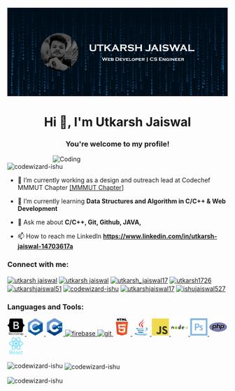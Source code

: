 ![logo](https://github.com/CodeWizard-Ishu/Codewizard-Ishu/blob/main/Profile%20Banner/banner-min.jpg)
<h1 align="center">Hi 👋, I'm Utkarsh Jaiswal</h1>
<h3 align="center">You're welcome to my profile!</h3>

<img align="right" alt="Coding" width="400" src="https://camo.githubusercontent.com/5ddf73ad3a205111cf8c686f687fc216c2946a75005718c8da5b837ad9de78c9/68747470733a2f2f7468756d62732e6766796361742e636f6d2f4576696c4e657874446576696c666973682d736d616c6c2e676966">

<p align="left"> <img src="https://komarev.com/ghpvc/?username=codewizard-ishu&label=Profile%20views&color=0e75b6&style=flat" alt="codewizard-ishu" /> </p>

- 🔭 I’m currently working as a design and outreach lead at Codechef MMMUT Chapter [[MMMUT Chapter]](https://codechef-mmmut-chapter.netlify.app/)

- 🌱 I’m currently learning **Data Structures and Algorithm in C/C++ & Web Development**

- 💬 Ask me about **C/C++, Git, Github, JAVA,**

- 📫 How to reach me LinkedIn **https://www.linkedin.com/in/utkarsh-jaiswal-14703617a**

<h3 align="left">Connect with me:</h3>
<p align="left">
<a href="https://linkedin.com/in/utkarsh jaiswal" target="blank"><img align="center" src="https://raw.githubusercontent.com/rahuldkjain/github-profile-readme-generator/master/src/images/icons/Social/linked-in-alt.svg" alt="utkarsh jaiswal" height="30" width="40" /></a>
<a href="https://fb.com/utkarsh jaiswal" target="blank"><img align="center" src="https://raw.githubusercontent.com/rahuldkjain/github-profile-readme-generator/master/src/images/icons/Social/facebook.svg" alt="utkarsh jaiswal" height="30" width="40" /></a>
<a href="https://instagram.com/utkarsh_jaiswal17" target="blank"><img align="center" src="https://raw.githubusercontent.com/rahuldkjain/github-profile-readme-generator/master/src/images/icons/Social/instagram.svg" alt="utkarsh_jaiswal17" height="30" width="40" /></a>
<a href="https://www.codechef.com/users/utkarsh1726" target="blank"><img align="center" src="https://cdn.jsdelivr.net/npm/simple-icons@3.1.0/icons/codechef.svg" alt="utkarsh1726" height="30" width="40" /></a>
<a href="https://www.hackerrank.com/utkarshjaiswal51" target="blank"><img align="center" src="https://raw.githubusercontent.com/rahuldkjain/github-profile-readme-generator/master/src/images/icons/Social/hackerrank.svg" alt="utkarshjaiswal51" height="30" width="40" /></a>
<a href="https://codeforces.com/profile/codewizard-ishu" target="blank"><img align="center" src="https://raw.githubusercontent.com/rahuldkjain/github-profile-readme-generator/master/src/images/icons/Social/codeforces.svg" alt="codewizard-ishu" height="30" width="40" /></a>
<a href="https://www.leetcode.com/utkarshjaiswal17" target="blank"><img align="center" src="https://raw.githubusercontent.com/rahuldkjain/github-profile-readme-generator/master/src/images/icons/Social/leet-code.svg" alt="utkarshjaiswal17" height="30" width="40" /></a>
<a href="https://auth.geeksforgeeks.org/user/ishujaiswal527" target="blank"><img align="center" src="https://raw.githubusercontent.com/rahuldkjain/github-profile-readme-generator/master/src/images/icons/Social/geeks-for-geeks.svg" alt="ishujaiswal527" height="30" width="40" /></a>
</p>

<h3 align="left">Languages and Tools:</h3>
<p align="left"> <a href="https://getbootstrap.com" target="_blank" rel="noreferrer"> <img src="https://raw.githubusercontent.com/devicons/devicon/master/icons/bootstrap/bootstrap-plain-wordmark.svg" alt="bootstrap" width="40" height="40"/> </a> <a href="https://www.cprogramming.com/" target="_blank" rel="noreferrer"> <img src="https://raw.githubusercontent.com/devicons/devicon/master/icons/c/c-original.svg" alt="c" width="40" height="40"/> </a> <a href="https://www.w3schools.com/cpp/" target="_blank" rel="noreferrer"> <img src="https://raw.githubusercontent.com/devicons/devicon/master/icons/cplusplus/cplusplus-original.svg" alt="cplusplus" width="40" height="40"/> </a> <a href="https://firebase.google.com/" target="_blank" rel="noreferrer"> <img src="https://www.vectorlogo.zone/logos/firebase/firebase-icon.svg" alt="firebase" width="40" height="40"/> </a> <a href="https://git-scm.com/" target="_blank" rel="noreferrer"> <img src="https://www.vectorlogo.zone/logos/git-scm/git-scm-icon.svg" alt="git" width="40" height="40"/> </a> <a href="https://www.w3.org/html/" target="_blank" rel="noreferrer"> <img src="https://raw.githubusercontent.com/devicons/devicon/master/icons/html5/html5-original-wordmark.svg" alt="html5" width="40" height="40"/> </a> <a href="https://www.java.com" target="_blank" rel="noreferrer"> <img src="https://raw.githubusercontent.com/devicons/devicon/master/icons/java/java-original.svg" alt="java" width="40" height="40"/> </a> <a href="https://developer.mozilla.org/en-US/docs/Web/JavaScript" target="_blank" rel="noreferrer"> <img src="https://raw.githubusercontent.com/devicons/devicon/master/icons/javascript/javascript-original.svg" alt="javascript" width="40" height="40"/> </a> <a href="https://nodejs.org" target="_blank" rel="noreferrer"> <img src="https://raw.githubusercontent.com/devicons/devicon/master/icons/nodejs/nodejs-original-wordmark.svg" alt="nodejs" width="40" height="40"/> </a> <a href="https://www.photoshop.com/en" target="_blank" rel="noreferrer"> <img src="https://raw.githubusercontent.com/devicons/devicon/master/icons/photoshop/photoshop-line.svg" alt="photoshop" width="40" height="40"/> </a> <a href="https://www.php.net" target="_blank" rel="noreferrer"> <img src="https://raw.githubusercontent.com/devicons/devicon/master/icons/php/php-original.svg" alt="php" width="40" height="40"/> </a> <a href="https://reactjs.org/" target="_blank" rel="noreferrer"> <img src="https://raw.githubusercontent.com/devicons/devicon/master/icons/react/react-original-wordmark.svg" alt="react" width="40" height="40"/> </a> </p>

<p><img align="left" src="https://github-readme-stats.vercel.app/api/top-langs?username=codewizard-ishu&show_icons=true&locale=en&layout=compact" alt="codewizard-ishu" /></p>

<p>&nbsp;<img align="center" src="https://github-readme-stats.vercel.app/api?username=codewizard-ishu&show_icons=true&locale=en" alt="codewizard-ishu" /></p>

<p><img align="center" src="https://github-readme-streak-stats.herokuapp.com/?user=codewizard-ishu&" alt="codewizard-ishu" /></p>
